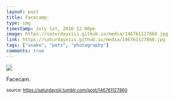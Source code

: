 ```yaml
---
layout: post
title: Facecamp-
type: img
timestamp: July 1st, 2016 12:00pm
image: https://saturdayxiii.github.io/media/146761127860.jpg
link: https://saturdayxiii.github.io/media/146761127860.jpg
tags: ["snake", "pets", "photography"]
comments: true
---
```

<img src="https://saturdayxiii.github.io/media/146761127860.jpg"/>

Facecam.
 
  
<small>source: https://saturdayxiii.tumblr.com/post/146761127860</small>